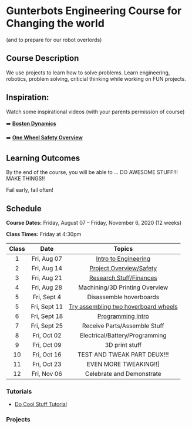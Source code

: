 # Gunterbots Engineering Course for Changing the world
(and to prepare for our robot overlords)

## Course Description

We use projects to learn how to solve problems.  Learn engineering, robotics, problem solving, criticial thinking while working on FUN projects.

## Inspiration:  
Watch some inspirational videos (with your parents permission of course)

➡️ [**Boston Dynamics**](https://www.youtube.com/watch?v=3OKZ_n8QW4wl ':ignore')

➡️ [**One Wheel Safety Overview**](https://youtu.be/Ys3ivCUxIvY ':ignore')


## Learning Outcomes

By the end of the course, you will be able to ...
DO AWESOME STUFF!!! MAKE THINGS!!



Fail early, fail often!   

## Schedule

**Course Dates:** Friday, August 07 – Friday, November 6, 2020 (12 weeks)

**Class Times:** Friday at 4:30pm

| Class |          Date          |                 Topics                  |
|:-----:|:----------------------:|:---------------------------------------:|
|  1 |  Fri, Aug 07               | [Intro to Engineering] |
|  2 |  Fri, Aug 14               | [Project Overview/Safety] |
|  3 |  Fri, Aug 21               | [Research Stuff/Finances]|
|  4 |  Fri, Aug 28               | Machining/3D Printing Overview |
|  5 |  Fri, Sept 4               | Disassemble hoverboards |
|  5 |  Fri, Sept 11              | [Try assembling two hoverboard wheels] |
|  6 |  Fri, Sept 18              |  [Programming Intro ]|
|  7 |  Fri, Sept 25              | Receive Parts/Assemble Stuff |
|  8 |  Fri, Oct 02               | Electrical/Battery/Programming |
|  9 |  Fri, Oct 09               | 3D print stuff |
| 10 |  Fri, Oct 16               | TEST AND TWEAK PART DEUX!!! |
| 11 |  Fri, Oct 23               | EVEN MORE TWEAKING!!]|
| 12 |  Fri, Nov 06               | Celebrate and Demonstrate |

[Intro to Engineering]:    Lessons/Lesson1.md
[Project Overview/Safety]: Lessons/Lesson2.md
[Research Stuff/Finances]: Lessons/Lesson3.md
[Try assembling two hoverboard wheels]: Lessons/Lesson4.md
[ Programming Intro ]: Lessons/Lesson5.md

### Tutorials

- [Do Cool Stuff Tutorial]()

### Projects


